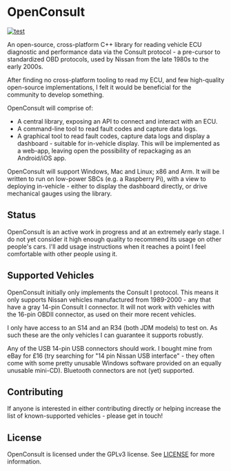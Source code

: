 # OpenConsult
[![test](https://github.com/jonsim/openconsult/actions/workflows/test.yaml/badge.svg)](https://github.com/jonsim/openconsult/actions/workflows/test.yaml)

An open-source, cross-platform C++ library for reading vehicle ECU diagnostic and performance data via the Consult protocol - a pre-cursor to standardized OBD protocols, used by Nissan from the late 1980s to the early 2000s.

After finding no cross-platform tooling to read my ECU, and few high-quality open-source implementations, I felt it would be beneficial for the community to develop something.

OpenConsult will comprise of:
* A central library, exposing an API to connect and interact with an ECU.
* A command-line tool to read fault codes and capture data logs.
* A graphical tool to read fault codes, capture data logs and display a dashboard - suitable for in-vehicle display. This will be implemented as a web-app, leaving open the possibility of repackaging as an Android/iOS app.

OpenConsult will support Windows, Mac and Linux; x86 and Arm. It will be written to run on low-power SBCs (e.g. a Raspberry Pi), with a view to deploying in-vehicle - either to display the dashboard directly, or drive mechanical gauges using the library.

## Status
OpenConsult is an active work in progress and at an extremely early stage. I do not yet consider it high enough quality to recommend its usage on other people's cars. I'll add usage instructions when it reaches a point I feel comfortable with other people using it.

## Supported Vehicles
OpenConsult initially only implements the Consult I protocol. This means it only supports Nissan vehicles manufactured from 1989-2000 - any that have a gray 14-pin Consult I connector. It will not work with vehicles with the 16-pin OBDII connector, as used on their more recent vehicles.

I only have access to an S14 and an R34 (both JDM models) to test on. As such these are the only vehicles I can guarantee it supports robustly.

Any of the USB 14-pin USB connectors should work. I bought mine from eBay for £16 (try searching for "14 pin Nissan USB interface" - they often come with some pretty unusable Windows software provided on an equally unusable mini-CD). Bluetooth connectors are not (yet) supported.

## Contributing
If anyone is interested in either contributing directly or helping increase the list of known-supported vehicles - please get in touch!

## License
OpenConsult is licensed under the GPLv3 license. See [LICENSE](LICENSE) for more information.
